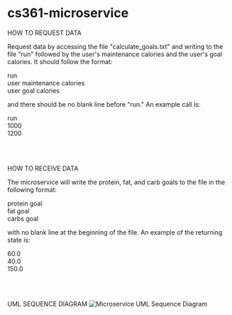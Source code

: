 # cs361-microservice


HOW TO REQUEST DATA

Request data by accessing the file "calculate_goals.txt" and writing to the file "run" followed by the user's maintenance calories and the user's goal calories. It should follow the format:

run</br>
user maintenance calories</br>
user goal calories</br>

and there should be no blank line before "run." An example call is:

run</br>
1000</br>
1200</br>

</br></br>

HOW TO RECEIVE DATA

The microservice will write the protein, fat, and carb goals to the file in the following format:

protein goal</br>
fat goal</br>
carbs goal</br>

with no blank line at the beginning of the file. An example of the returning state is:

60.0</br>
40.0</br>
150.0</br>

</br></br>

UML SEQUENCE DIAGRAM
![Microservice UML Sequence Diagram](https://user-images.githubusercontent.com/91344787/199148814-dd0bdf68-cc95-4005-9921-02f1dfcd60e2.jpeg)


